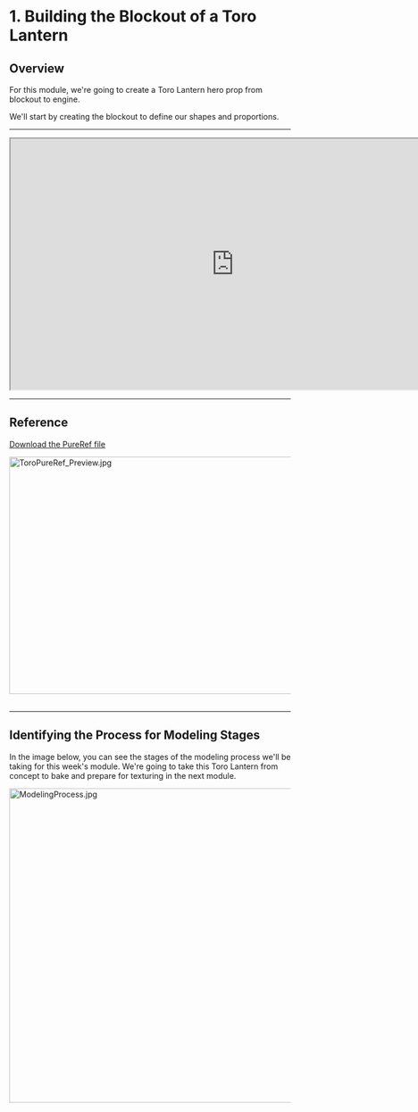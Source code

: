 # 1. Building the Blockout of a Toro Lantern

<h2>Overview</h2>
<p>For this module, we're going to create a Toro Lantern hero prop from blockout to engine.</p>
<p>We'll start by creating the blockout to define our shapes and proportions.</p>
<hr>
<p><iframe src="https://www.youtube.com/embed/YTQSLYPqSEs?rel=0" width="800" height="450" allowfullscreen="allowfullscreen" allow="accelerometer; autoplay; clipboard-write; encrypted-media; gyroscope; picture-in-picture"></iframe></p>
<hr>
<h2>Reference</h2>
<p><a href="https://www.dropbox.com/s/5vd0h515p2yk5q8/ToroLantern.pur?dl=0">Download the PureRef file</a></p>
<p><a href="https://www.dropbox.com/s/5vd0h515p2yk5q8/ToroLantern.pur?dl=0"><img src="https://vertexschool.instructure.com/courses/151/files/8756/preview?verifier=6z0B7HaIiL1nqX7rRtL7BEDu24HloSxLNtRhzLyt" alt="ToroPureRef_Preview.jpg" width="900" height="425" data-api-endpoint="https://vertexschool.instructure.com/api/v1/courses/151/files/8756" data-api-returntype="File"></a>&nbsp;</p>
<hr>
<h2>Identifying the Process for Modeling Stages</h2>
<p>In the image below, you can see the stages of the modeling process we'll be taking for this week's module. We're going to take this Toro Lantern from concept to bake and prepare for texturing in the next module.</p>
<p><img src="https://vertexschool.instructure.com/courses/151/files/8755/preview?verifier=N2RpufJaobmu3HrJW73D2RQznM5Bjze5v7fD3U4m" alt="ModelingProcess.jpg" width="1920" height="563" data-api-endpoint="https://vertexschool.instructure.com/api/v1/courses/151/files/8755" data-api-returntype="File"></p>